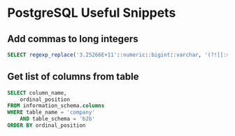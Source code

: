 # PostgreSQL Useful Snippets
## Add commas to long integers
```sql
SELECT regexp_replace('3.25266E+11'::numeric::bigint::varchar, '(?![[:>:]]|[[:<:]])(?=(\d{3})+(?!\d))', ',', 'g')
```

## Get list of columns from table
```sql
SELECT column_name,
	ordinal_position
FROM information_schema.columns
WHERE table_name = 'company'
	AND table_schema = 'b2b'
ORDER BY ordinal_position
```
